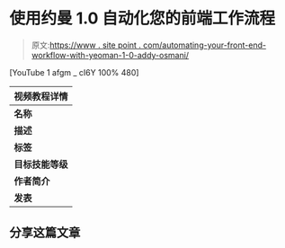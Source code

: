 # 使用约曼 1.0 自动化您的前端工作流程

> 原文:[https://www . site point . com/automating-your-front-end-workflow-with-yeoman-1-0-addy-osmani/](https://www.sitepoint.com/automating-your-front-end-workflow-with-yeoman-1-0-addy-osmani/)

[YouTube 1 afgm _ cI6Y 100% 480]

| 视频教程详情 |
| --- |
| **名称** | 使用约曼 1.0 自动化您的前端工作流程(Addy Osmani) |
| **描述** | 摘自 2013 年《网络应用的未来——http://futureofwebapps.com——阿迪·奥斯马尼(谷歌)加入我们，共同探讨前端工作流程的自动化》。如今，编写一个现代的 web 应用程序有时会感觉是一个乏味的过程；框架、样板、抽象、依赖管理、构建过程..前端工作流的需求列表似乎每年都在增长。然而，如果你可以自动化这一大部分呢？本课程将向您介绍约曼工作流，这是三种工具的组合，它们协调工作，使您在前端保持高效。无论您使用的是 JavaScript 还是 CoffeeScript，RequireJS 还是 Script 标签，这一工作流程都可以帮助您在流程上花费更少的时间，将更多的时间放在重要的事情上——构建优秀的 web 应用程序。我们将演示如何使用 Yo——一个用于创建应用程序的脚手架工具，Bower——一个用于客户端依赖性管理的包管理器，以及 Grunt——一个流行的基于任务的构建工具。 |
| **标签** | 技术 |
| **目标技能等级** | 中间的 |
| **作者简介** | [未来洞察](http://www.youtube.com/user/Future Insights/) |
| **发表** | 2014-02-14 11:01:32 |

## 分享这篇文章